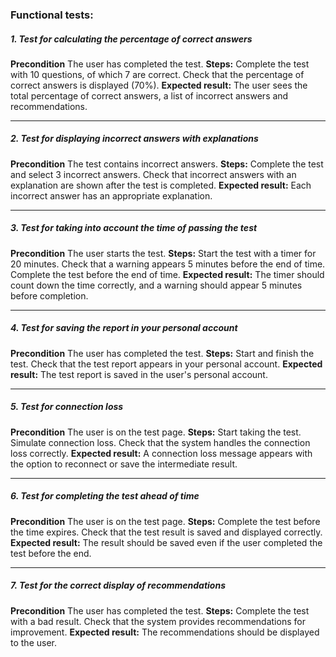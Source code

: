### Functional tests:
##### 1. Test for calculating the percentage of correct answers
__Precondition__
    The user has completed the test.
__Steps:__ 
Complete the test with 10 questions, of which 7 are correct.
Check that the percentage of correct answers is displayed (70%).
__Expected result:__ 
The user sees the total percentage of correct answers, a list of incorrect answers and recommendations.
___
##### 2. Test for displaying incorrect answers with explanations
  __Precondition__
The test contains incorrect answers.
__Steps:__ 
Complete the test and select 3 incorrect answers.
Check that incorrect answers with an explanation are shown after the test is completed.
__Expected result:__ 
Each incorrect answer has an appropriate explanation.
___
##### 3. Test for taking into account the time of passing the test
__Precondition__
The user starts the test.
__Steps:__
Start the test with a timer for 20 minutes.
Check that a warning appears 5 minutes before the end of time.
Complete the test before the end of time.
__Expected result:__ 
The timer should count down the time correctly, and a warning should appear 5 minutes before completion.
___
##### 4. Test for saving the report in your personal account
__Precondition__
The user has completed the test.
__Steps:__
Start and finish the test.
Check that the test report appears in your personal account.
__Expected result:__
The test report is saved in the user's personal account.
___
##### 5. Test for connection loss
__Precondition__
The user is on the test page.
__Steps:__
Start taking the test.
Simulate connection loss.
Check that the system handles the connection loss correctly.
__Expected result:__ 
A connection loss message appears with the option to reconnect or save the intermediate result.
___
##### 6. Test for completing the test ahead of time
__Precondition__
The user is on the test page.
__Steps:__
Complete the test before the time expires.
Check that the test result is saved and displayed correctly.
__Expected result:__
The result should be saved even if the user completed the test before the end.
___
##### 7. Test for the correct display of recommendations
__Precondition__
The user has completed the test.
__Steps:__
Complete the test with a bad result.
Check that the system provides recommendations for improvement.
__Expected result:__ 
The recommendations should be displayed to the user.
